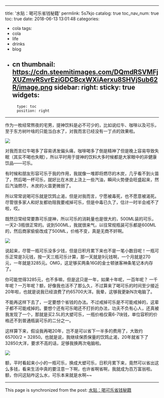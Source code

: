 
---
title: '水贴：喝可乐省钱秘籍'
permlink: 5s7kjo
catalog: true
toc_nav_num: true
toc: true
date: 2018-06-13 13:01:48
categories:
- cola
tags:
- cola
- life
- drinks
- blog
- cn
thumbnail: https://cdn.steemitimages.com/DQmdRSVMFjXUZmvRSvrEziGDCBcxWXiAerxu8SHVjSub62R/image.png
sidebar:
    right:
        sticky: true
widgets:
    -
        type: toc
        position: right
---


作为一枚经常熬夜的宅男，提神饮料是必不可少的，比如说红牛、咖啡以及可乐，至于东方树叶啥的只能当白水了，对我而言已经没有一丁点的效果啦。

![](https://cdn.steemitimages.com/DQmdRSVMFjXUZmvRSvrEziGDCBcxWXiAerxu8SHVjSub62R/image.png)

对我而言红牛喝多了容易诱发偏头痛，咖啡喝多了倒是精神了但是晚上容易导致失眠（其实不喝也失眠），所以平时用于提神的饮料大多时候都是大家眼中的非健康饮品——可乐。

有时候和朋友形容可乐于我的作用，我就像一堆即将燃尽的木炭，几乎看不到火苗了，然后喝一杯可乐，就好比在木炭上浇上一些汽油，瞬间火势便会旺盛起来，然后汽油燃尽，木炭的火苗更微弱了。

所以常常说喝可乐就是饮鸩止渴，但是对我而言，宁愿被毒死，也不愿意被渴死。尽管很多家人和好友都劝阻我要戒掉可乐，但是中毒已久了，估计一时半会戒不了啦，哎。

既然日常经常要靠可乐提神，所以可乐的消耗量也是很大的，500ML装的可乐，一天2-3瓶很正常的。说到500ML，我就很来气，以往常规瓶装可乐都是600ML的，然后商家偷偷改成了500ML，价格不变，真是无商不奸啊。

![](https://cdn.steemitimages.com/DQmeuLbmZJZyuhDXERw54nCrZUeWLzWyaDsjaKT9fPMHL6Y/image.png)

说起来，尽管一瓶可乐没多少钱，但是日积月累下来也不是一笔小数目呢！一瓶可乐正常是3元钱，按一天三瓶可乐计算，那一天就是9元钱啊，一个月就是270元，一年就是3285元。OMG，这足够买两条16G的金士顿骇客神条笔记本内存了。

你可能觉得3285元，也不多嘛，但是这只是一年，如果十年呢，一百年呢？ 一千年呢？一万年呢？额，好像我也活不了那么久，不过算来了喝可乐的时间至少接近20年啦，也就是说我已经浪费了约65700大洋。我晕，这够我更新N次电脑了。

不能再这样下去了，一定要想个省钱的办法。不过戒掉可乐是不可能戒掉的，这辈子都不可能戒掉的。要想个还有可乐喝还不打折的办法，功夫不负有心人，还真被我发现了一个，那就是买2.5L的大塑可乐，一瓶价格仅需6-7块钱，单位容积的价格还不到普通瓶装可乐的二分之一。

这样算下来，假设我再喝20年，岂不是可以省下一半多的费用了，大致约65700/2 = 32850。也就是说，我继续保质保量的饮鸩止渴，20年就省下了32850大洋，要求不高的话，足够我换两次电脑啦。

![](https://cdn.steemitimages.com/DQmYbyoAaDSRXiS89uapgurQqpnjByYb9vTAxZd6nQz9Lyz/image.png)

额，平时看起来小小的一瓶可乐，换成大塑可乐，日积月累下来，竟然可以省出这么多钱，看来生活中真的要注意一下啊，也许省啊省啊，我就成为百万富翁啦。额，你问这贴咋这么水，可乐本来就是水啊~~

- - -

This page is synchronized from the post: [水贴：喝可乐省钱秘籍](https://steemit.com/@oflyhigh/5s7kjo)
